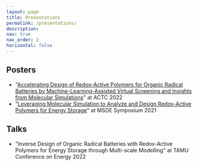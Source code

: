 ```yaml
---
layout: page
title: Presentations
permalink: /presentations/
description: 
nav: true
nav_order: 2
horizontal: false
---
```


## Posters

* "[Accelerating Design of Redox-Active Polymers for Organic Radical Batteries by Machine-Learning-Assisted Virtual Screening and Insights from Molecular Simulations](/presentations/actc2022)" at ACTC 2022
* "[Leveraging Molecular Simulation to Analyze and Design Redox-Active Polymers for Energy Storage](https://msde-rsc.ipostersessions.com/default.aspx?s=99-A0-0E-E7-F8-78-14-4D-AC-2B-FF-5A-C8-69-F9-49&guestview=true)" at MSDE Symposium 2021

## Talks

* "Inverse Design of Organic Radical Batteries with Redox-Active Polymers for Energy Storage through Multi-scale Modelling" at TAMU Conference on Energy 2022
